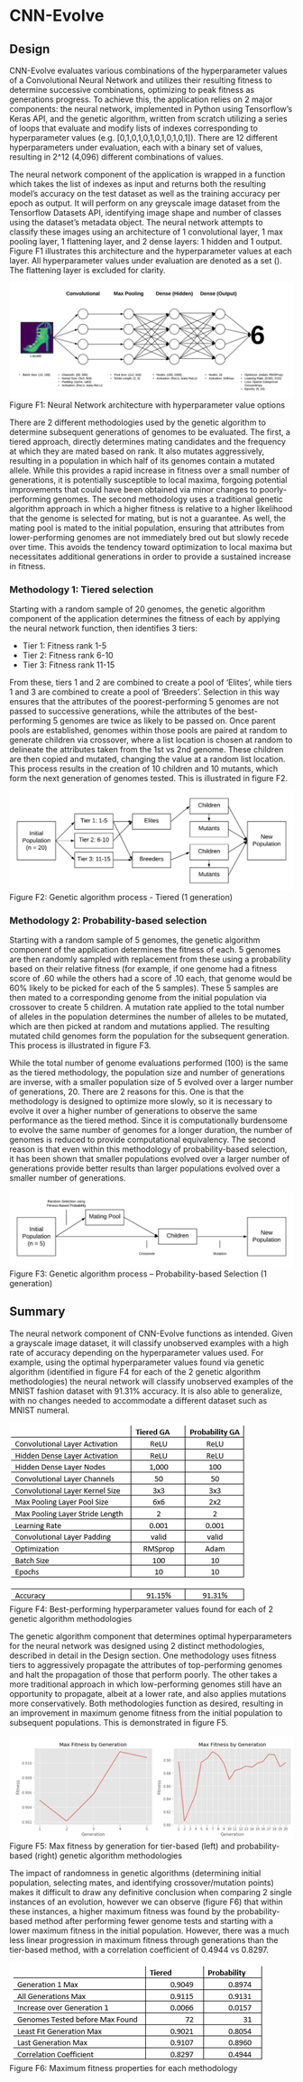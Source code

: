 # CNN-Evolve

## Design

CNN-Evolve evaluates various combinations of the hyperparameter values of a Convolutional Neural Network and utilizes their resulting fitness to determine successive combinations, optimizing to peak fitness as generations progress. To achieve this, the application relies on 2 major components: the neural network, implemented in Python using Tensorflow’s Keras API, and the genetic algorithm, written from scratch utilizing a series of loops that evaluate and modify lists of indexes corresponding to hyperparameter values (e.g. [0,1,0,1,0,1,0,1,0,1,0,1]). There are 12 different hyperparameters under evaluation, each with a binary set of values, resulting in 2^12 (4,096) different combinations of values. 

The neural network component of the application is wrapped in a function which takes the list of indexes as input and returns both the resulting model’s accuracy on the test dataset as well as the training accuracy per epoch as output. It will perform on any greyscale image dataset from the Tensorflow Datasets API, identifying image shape and number of classes using the dataset’s metadata object. The neural network attempts to classify these images using an architecture of 1 convolutional layer, 1 max pooling layer, 1 flattening layer, and 2 dense layers: 1 hidden and 1 output. Figure F1 illustrates this architecture and the hyperparameter values at each layer. All hyperparameter values under evaluation are denoted as a set (). The flattening layer is excluded for clarity.
 
![F1](img/F4.png)
Figure F1: Neural Network architecture with hyperparameter value options
	
There are 2 different methodologies used by the genetic algorithm to determine subsequent generations of genomes to be evaluated. The first, a tiered approach, directly determines mating candidates and the frequency at which they are mated based on rank. It also mutates aggressively, resulting in a population in which half of its genomes contain a mutated allele. While this provides a rapid increase in fitness over a small number of generations, it is potentially susceptible to local maxima, forgoing potential improvements that could have been obtained via minor changes to poorly-performing genomes. The second methodology uses a traditional genetic algorithm approach in which a higher fitness is relative to a higher likelihood that the genome is selected for mating, but is not a guarantee. As well, the mating pool is mated to the initial population, ensuring that attributes from lower-performing genomes are not immediately bred out but slowly recede over time. This avoids the tendency toward optimization to local maxima but necessitates additional generations in order to provide a sustained increase in fitness. 

### Methodology 1: Tiered selection
Starting with a random sample of 20 genomes, the genetic algorithm component of the application determines the fitness of each by applying the neural network function, then identifies 3 tiers:

* Tier 1: Fitness rank 1-5
* Tier 2: Fitness rank 6-10
* Tier 3: Fitness rank 11-15

From these, tiers 1 and 2 are combined to create a pool of ‘Elites’, while tiers 1 and 3 are combined to create a pool of ‘Breeders’. Selection in this way ensures that the attributes of the poorest-performing 5 genomes are not passed to successive generations, while the attributes of the best-performing 5 genomes are twice as likely to be passed on. Once parent pools are established, genomes within those pools are paired at random to generate children via crossover, where a list location is chosen at random to delineate the attributes taken from the 1st vs 2nd genome. These children are then copied and mutated, changing the value at a random list location. This process results in the creation of 10 children and 10 mutants, which form the next generation of genomes tested. This is illustrated in figure F2.

![F2](img/F5.png)
Figure F2: Genetic algorithm process - Tiered (1 generation)

### Methodology 2: Probability-based selection
Starting with a random sample of 5 genomes, the genetic algorithm component of the application determines the fitness of each. 5 genomes are then randomly sampled with replacement from these using a probability based on their relative fitness (for example, if one genome had a fitness score of .60 while the others had a score of .10 each, that genome would be 60% likely to be picked for each of the 5 samples). These 5 samples are then mated to a corresponding genome from the initial population via crossover to create 5 children. A mutation rate applied to the total number of alleles in the population determines the number of alleles to be mutated, which are then picked at random and mutations applied. The resulting mutated child genomes form the population for the subsequent generation. This process is illustrated in figure F3.

While the total number of genome evaluations performed (100) is the same as the tiered methodology, the population size and number of generations are inverse, with a smaller population size of 5 evolved over a larger number of generations, 20. There are 2 reasons for this. One is that the methodology is designed to optimize more slowly, so it is necessary to evolve it over a higher number of generations to observe the same performance as the tiered method. Since it is computationally burdensome to evolve the same number of genomes for a longer duration, the number of genomes is reduced to provide computational equivalency. The second reason is that even within this methodology of probability-based selection, it has been shown that smaller populations evolved over a larger number of generations provide better results than larger populations evolved over a smaller number of generations. 

![F3](img/F6.png)
Figure F3: Genetic algorithm process – Probability-based Selection (1 generation)

## Summary
The neural network component of CNN-Evolve functions as intended. Given a grayscale image dataset, it will classify unobserved examples with a high rate of accuracy depending on the hyperparameter values used. For example, using the optimal hyperparameter values found via genetic algorithm (identified in figure F4 for each of the 2 genetic algorithm methodologies) the neural network will classify unobserved examples of the MNIST fashion dataset with 91.31% accuracy. It is also able to generalize, with no changes needed to accommodate a different dataset such as MNIST numeral.

![F4](img/F1.png)  
Figure F4: Best-performing hyperparameter values found for each of 2 genetic algorithm methodologies

The genetic algorithm component that determines optimal hyperparameters for the neural network was designed using 2 distinct methodologies, described in detail in the Design section. One methodology uses fitness tiers to aggressively propagate the attributes of top-performing genomes and halt the propagation of those that perform poorly. The other takes a more traditional approach in which low-performing genomes still have an opportunity to propagate, albeit at a lower rate, and also applies mutations more conservatively. Both methodologies function as desired, resulting in an improvement in maximum genome fitness from the initial population to subsequent populations. This is demonstrated in figure F5. 

![F5](img/F2.png)  
Figure F5: Max fitness by generation for tier-based (left) and probability-based (right) genetic algorithm methodologies

The impact of randomness in genetic algorithms (determining initial population, selecting mates, and identifying crossover/mutation points) makes it difficult to draw any definitive conclusion when comparing 2 single instances of an evolution, however we can observe (figure F6) that within these instances, a higher maximum fitness was found by the probability-based method after performing fewer genome tests and starting with a lower maximum fitness in the initial population. However, there was a much less linear progression in maximum fitness through generations than the tier-based method, with a correlation coefficient of 0.4944 vs 0.8297. 

![F6](img/F3.png)  
Figure F6: Maximum fitness properties for each methodology
